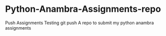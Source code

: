 # Python-Anambra-Assignments-repo
Push Assignments
Testing git push
A repo to submit my python anambra
assignments

